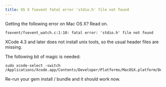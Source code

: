 ```yaml
---
title: OS X fsevent fatal error 'stdio.h' file not found
---
```


Getting the following error on Mac OS X? Read on.

<!--more-->

```
fsevent/fsevent_watch.c:1:10: fatal error: 'stdio.h' file not found
```

XCode 4.3 and later does not install unix tools, so the usual header files are missing.

The following bit of magic is needed:

```
sudo xcode-select -switch /Applications/Xcode.app/Contents/Developer/Platforms/MacOSX.platform/Developer/
```

Re-run your gem install / bundle and it should work now.

